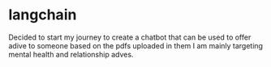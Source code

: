 # langchain
Decided to start my journey to create a chatbot that can be used to offer adive to someone based on the pdfs uploaded in them I am mainly targeting mental health and relationship adves.
